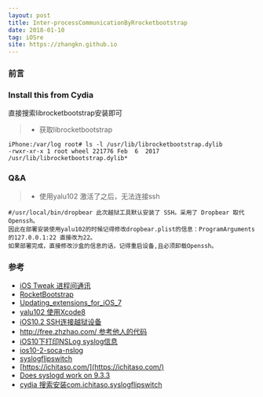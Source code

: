 ```yaml
---
layout: post
title: Inter-processCommunicationByRrocketbootstrap
date: 2018-01-10
tag: iOSre
site: https://zhangkn.github.io
---
```



### 前言

### Install this from Cydia
直接搜索librocketbootstrap安装即可
>* 获取librocketbootstrap 
```
iPhone:/var/log root# ls -l /usr/lib/librocketbootstrap.dylib
-rwxr-xr-x 1 root wheel 221776 Feb  6  2017 /usr/lib/librocketbootstrap.dylib*
```



### Q&A 

>* 使用yalu102 激活了之后，无法连接ssh
```
#/usr/local/bin/dropbear 此次越狱工具默认安装了 SSH。采用了 Dropbear 取代 Openssh。
因此在部署安装使用yalu102的时候记得修改dropbear.plist的信息：ProgramArguments的127.0.0.1:22 直接改为22。
如果部署完成，直接修改沙盒的信息的话，记得重启设备,且必须卸载Openssh。
```

### 参考
- [iOS Tweak 进程间通讯](https://www.jianshu.com/p/8a3c492cb5fb)
- [RocketBootstrap](http://iphonedevwiki.net/index.php/RocketBootstrap#How_to_use_this_library)
- [Updating_extensions_for_iOS_7](http://iphonedevwiki.net/index.php/Updating_extensions_for_iOS_7)
- [yalu102 使用Xcode8](https://github.com/kpwn/yalu102)
- [iOS10.2 SSH连接越狱设备](https://bingozb.github.io/21.html)
- [http://free.zhzhao.com/ 参考他人的代码](http://free.zhzhao.com/)
- [iOS10下打印NSLog syslog信息](https://www.jianshu.com/p/9120e46f98b1)
- [ios10-2-soca-nslog](http://iosre.com/t/ios10-2-soca-nslog/6955/15)
- [syslogflipswitch](http://cydia.saurik.com/package/com.ichitaso.syslogflipswitch/)
- [https://ichitaso.com/](https://ichitaso.com/)
- [Does syslogd work on 9.3.3 ](https://www.reddit.com/r/jailbreak/comments/50niif/question_does_syslogd_work_on_933/)
- [cydia 搜索安装com.ichitaso.syslogflipswitch](http://cydia.saurik.com/package/com.ichitaso.syslogflipswitch/)
